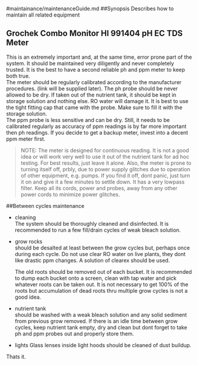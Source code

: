 #maintainance/maintenanceGuide.md
##Synopsis
Describes how to maintain all related equipment

## Grochek Combo Monitor HI 991404 pH EC TDS Meter 
This is an extremely important and, at the same time, error prone part of the system. It should be maintained very diligently and never completely trusted. It is the best to have a second reliable ph and ppm meter to keep both true.  
The meter should be regularly calibrated according to the manufacturer procedures. (link will be supplied later). The ph probe should be never allowed to be dry. If taken out of the nutrient tank, it should be kept in storage solution and nothing else. RO water will damage it. It is best to use the tight fitting cap that came with the probe. Make sure to fill it with the storage solution.  
The ppm probe is less sensitive and can be dry. Still, it needs to be calibrated regularly as accuracy of ppm readings is by far more important then ph readings. If you decide to get a backup meter, invest into a decent ppm meter first. 

>NOTE:
The meter is designed for continuous reading. It is not a good idea or will work very well to use it out of the nutrient tank for ad hoc testing. For best results, just leave it alone.
Also, the meter is prone to turning itself off, prbly, due to power supply glitches due to operation of other equipment, e.g. pumps. If you find it off, dont panic, just turn it on and give it a few minutes to settle down. It has a very lowpass filter. 
Keep all its cords, power and probes, away from any other power cords to minimize power glitches.

##Between cycles maintenance
* cleaning  
The system should be thoroughly cleaned and disinfected. It is recommended to run a few fill/drain cycles of weak bleach solution. 

* grow rocks  
should be desalted at least between the grow cycles but, perhaps once during each cycle. Do not use clear RO water on live plants, they dont like drastic ppm changes. A solution of clearex should be used.

    The old roots should be removed out of each bucket. It is recommended to dump each bucket onto a screen, clean with tap water and pick whatever roots can be taken out. It is not necessary to get 100% of the roots but accumulation of dead roots thru multiple grow cycles is not a good idea.  

* nutrient tank  
should be washed with a weak bleach solution and any solid sediment from previous grow removed. If there is an idle time between grow cycles, keep nutrient tank empty, dry and clean but dont forget to take ph and ppm probes out and properly store them.
* lights
Glass lenses inside light hoods should be cleaned of dust buildup.

Thats it.
